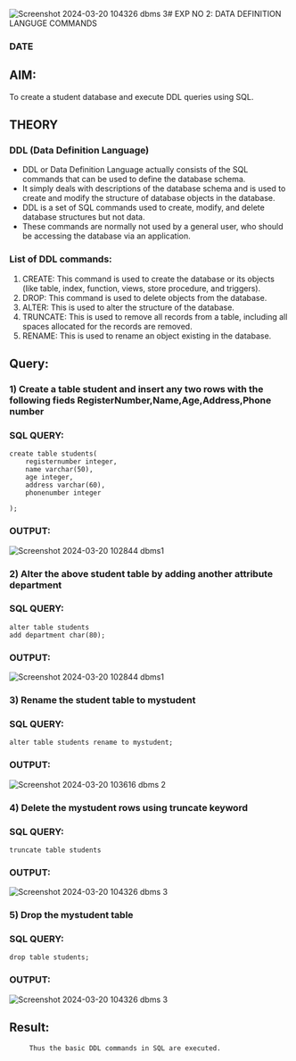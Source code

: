 ![Screenshot 2024-03-20 104326 dbms 3](https://github.com/ramyasathiya/DBMS/assets/119393543/86c05196-3016-4e58-9e0f-aac93bc60d82)# EXP NO 2: DATA DEFINITION LANGUGE COMMANDS 
### DATE
## AIM:
To create a student database and execute DDL queries using SQL.


## THEORY
### DDL (Data Definition Language)

* DDL or Data Definition Language actually consists of the SQL commands that can be used to define the database schema.
* It simply deals with descriptions of the database schema and is used to create and modify the structure of database objects in the database.
* DDL is a set of SQL commands used to create, modify, and delete database structures but not data.
* These commands are normally not used by a general user, who should be accessing the database via an application.

 
### List of DDL commands: 
1. CREATE: This command is used to create the database or its objects (like table, index, function, views, store procedure, and triggers).
2. DROP: This command is used to delete objects from the database.
3. ALTER: This is used to alter the structure of the database.
4. TRUNCATE: This is used to remove all records from a table, including all spaces allocated for the records are removed.
5. RENAME: This is used to rename an object existing in the database.

## Query:
### 1) Create a table student  and insert any two rows with the following fieds RegisterNumber,Name,Age,Address,Phone number

### SQL QUERY:
```
create table students(
    registernumber integer,
    name varchar(50),
    age integer,
    address varchar(60),
    phonenumber integer
    
);
```

### OUTPUT:
![Screenshot 2024-03-20 102844 dbms1](https://github.com/ramyasathiya/DBMS/assets/119393543/6a5760b3-6309-4ebd-87d1-504d4f2aa620)

### 2) Alter the above student table by adding another attribute department
### SQL QUERY: 
```
alter table students
add department char(80);
```


### OUTPUT:

![Screenshot 2024-03-20 102844 dbms1](https://github.com/ramyasathiya/DBMS/assets/119393543/0e9b603f-8344-4de9-b738-863d88e8391e)


### 3) Rename the student table to mystudent

### SQL QUERY: 
```
alter table students rename to mystudent;
```

### OUTPUT:
![Screenshot 2024-03-20 103616 dbms 2](https://github.com/ramyasathiya/DBMS/assets/119393543/79b7eddb-6bab-4143-885e-13752fb00b30)

### 4) Delete the mystudent rows using truncate keyword

### SQL QUERY: 
```
truncate table students
```

### OUTPUT:

![Screenshot 2024-03-20 104326 dbms 3](https://github.com/ramyasathiya/DBMS/assets/119393543/ecc06f75-ad8f-4b4a-bd83-32b56fea0a92)

### 5) Drop the mystudent table
 
### SQL QUERY: 
```
drop table students;
```

### OUTPUT:
![Screenshot 2024-03-20 104326 dbms 3](https://github.com/ramyasathiya/DBMS/assets/119393543/30d7c262-6b3f-41ab-b309-5a4760f8636c)







## Result:
         Thus the basic DDL commands in SQL are executed. 


